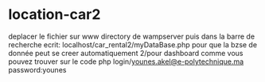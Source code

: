 # location-car2
deplacer le fichier sur www directory de wampserver puis dans la barre de recherche ecrit:
localhost/car_rental2/myDataBase.php
pour que la bzse de donnée peut se creer automatiquement
2/pour dashboard comme vous pouvez trouver sur le code php 
login/younes.akel@e-polytechnique.ma
password:younes
